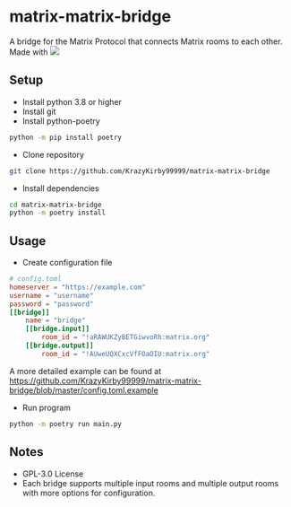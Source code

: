 # matrix-matrix-bridge
A bridge for the Matrix Protocol that connects Matrix rooms to each other. 
Made with [![](https://img.shields.io/badge/simplematrixbotlib-2.6.1-brightgreen)](https://github.com/i10b/simplematrixbotlib)

## Setup
- Install python 3.8 or higher
- Install git
- Install python-poetry
```bash
python -m pip install poetry
```
- Clone repository
```bash
git clone https://github.com/KrazyKirby99999/matrix-matrix-bridge
```
- Install dependencies
```bash
cd matrix-matrix-bridge
python -m poetry install
```

## Usage
- Create configuration file
```toml
# config.toml
homeserver = "https://example.com"
username = "username" 
password = "password"
[[bridge]]
    name = "bridge"
    [[bridge.input]]
        room_id = "!aRAWUKZyBETGiwvoRh:matrix.org"
    [[bridge.output]]
        room_id = "!AUweUQXCxcVfFOaOIU:matrix.org"
```
A more detailed example can be found at https://github.com/KrazyKirby99999/matrix-matrix-bridge/blob/master/config.toml.example
- Run program
```bash
python -m poetry run main.py
```

## Notes
- GPL-3.0 License
- Each bridge supports multiple input rooms and multiple output rooms with more options for configuration.
